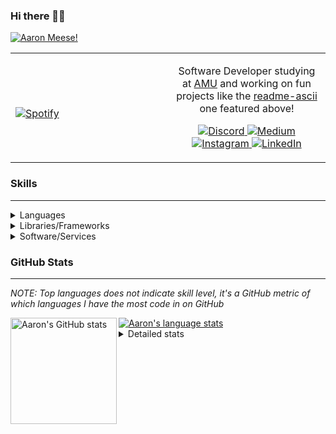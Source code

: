 ### Hi there 👋🏻
[![Aaron Meese!](https://user-images.githubusercontent.com/17814535/88975338-a2aabf00-d27f-11ea-963f-8a19608716b4.png)](https://github.com/ajmeese7/readme-ascii "README ASCII")

<!-- Modified from project here: https://github.com/novatorem/novatorem -->
<table width="100%"> 
  <tr>
  <td width="50%">
      
&nbsp; <br> [![Spotify](https://ajmeese7.vercel.app/api/spotify)](https://open.spotify.com/user/ajmeese)

  </td>
  <td width="50%">

<p align="center">
Software Developer studying at <a href="https://www.amu.apus.edu/">AMU</a> and working on fun 
projects like the <a href="https://github.com/ajmeese7/readme-ascii">readme-ascii</a> one featured above!
</p>
<p align="center">
  <a href="https://discord.gg/PxRTQg3">
    <img src="https://img.shields.io/badge/discord-ajmeese7%234835-369?style=flat-square&logo=discord&logoColor=white&color=purple" alt="Discord" title="Discord">
  </a>
  <a href="https://link.aaronmeese.com/medium">
    <img src="https://img.shields.io/badge/medium-ajmeese7-1DB954?style=flat-square&logo=medium&logoColor=white" alt="Medium" title="Medium">
  </a>
  <br />
  <a href="https://link.aaronmeese.com/instagram">
    <img src="https://img.shields.io/badge/instagram-ajmeese7-1DB954?style=flat-square&logo=instagram&logoColor=white&color=c13584" alt="Instagram" title="Instagram">
  </a>
  <a href="https://link.aaronmeese.com/linkedin">
    <img src="https://img.shields.io/badge/linkedIn-aaronmeese-1DB954?style=flat-square&logo=linkedin&logoColor=white&color=blue" alt="LinkedIn" title="LinkedIn">
  </a>
</p>
  </td>
  </table>

[//]: <> (The `&nbsp;` is to have Aphelion take up more space)

### Skills ###
----
<details>
<summary>Languages</summary>

+ JavaScript
+ HTML
+ CSS
    + [README ASCII](https://github.com/ajmeese7/readme-ascii)
+ PHP
    + [Coupon Booked](https://github.com/ajmeese7/coupon-booked)
    + [Steam Summary](https://github.com/ajmeese7/steam-summary)
+ Java
    + [BRCC Java](https://github.com/ajmeese7/brcc-java)
    + [Euler Problems](https://github.com/ajmeese7/euler-problems)

</details>
<details>
<summary>Libraries/Frameworks</summary>

+ NodeJS
    + [Snapchat Share](https://github.com/ajmeese7/snapchat-share)
    + [FRC Spreadsheets](https://github.com/ajmeese7/frc-spreadsheets)
+ Cordova
    + [Coupon Booked](https://github.com/ajmeese7/coupon-booked)
+ jQuery
+ Discord.js
    + [Spambot](https://github.com/ajmeese7/spambot)
    + [Automatic Reactions](https://github.com/ajmeese7/automatic-reactions)
    + [Multiple Reactions](https://github.com/ajmeese7/multiple-reactions)
    + [Galley Calls](https://github.com/ajmeese7/galley-calls)
    + [Tatsu Toolbox](https://github.com/ajmeese7/tatsu-toolbox)
+ Puppeteer
    + [README ASCII](https://github.com/ajmeese7/readme-ascii)
    + [Dynamic Page Retrieval](https://github.com/ajmeese7/dynamic-page-retrieval)
+ Nightmare.js
    + [Steam Queue Clicker](https://github.com/ajmeese7/steam-queue-clicker)
    + [Repbot](https://github.com/ajmeese7/repbot)
+ Express
    + [Galley Calls](https://github.com/ajmeese7/galley-calls)
+ pdf-lib
+ async

</details>
<details>
<summary>Software/Services</summary>

+ Wallpaper Engine
    + [Random Wallpaper](https://github.com/ajmeese7/random-wallpaper)
    + [Image of the Day](https://github.com/ajmeese7/image-of-the-day)
+ phpMyAdmin
+ cPanel
+ Cloudinary
+ Firefox Extensions
    + [Chess Next Move](https://github.com/ajmeese7/chess-next-move)
    + [Gmail Label Organizer](https://github.com/ajmeese7/gmail-label-organizer)
+ Google Analytics
+ Heroku
+ Nexmo
    + [Coupon Booked](https://github.com/ajmeese7/coupon-booked)
+ Twilio
    + [Galley Calls](https://github.com/ajmeese7/galley-calls)
+ Sonix
    + [Galley Calls](https://github.com/ajmeese7/galley-calls)
+ Auth0
+ OneSignal

</details>
<!--
<details>
<summary>Soft Skills</summary>
+ English/Grammar
+ SEO
    <!-- + TODO: Add my site examples after I finish improving them --
</details>
-->

### GitHub Stats ###
----
*NOTE: Top languages does not indicate skill level, it's a GitHub metric of which languages I have the most code in on GitHub*

<a href="https://profile-summary-for-github.com/user/ajmeese7">
  <img align="left" height="170px" src="https://github-readme-stats.vercel.app/api?username=ajmeese7&show_icons=true&line_height=27&count_private=true&include_all_commits=true" alt="Aaron's GitHub stats"/>
  <img src="https://github-readme-stats.vercel.app/api/top-langs/?username=ajmeese7&hide_langs_below=5&layout=compact" alt="Aaron's language stats"/>
</a>

<details>
<summary>Detailed stats</summary>

### :zap: Recent Activity
<!--START_SECTION:activity-->
1. 🗣 Commented on [#41](https://github.com/akerl/githubstats/issues/41) in [akerl/githubstats](https://github.com/akerl/githubstats)
2. 🎉 Merged PR [#1](https://github.com/ajmeese7/Repository-Hunter/pull/1) in [ajmeese7/Repository-Hunter](https://github.com/ajmeese7/Repository-Hunter)
3. 💪 Opened PR [#1](https://github.com/ajmeese7/Repository-Hunter/pull/1) in [ajmeese7/Repository-Hunter](https://github.com/ajmeese7/Repository-Hunter)
4. 💪 Opened PR [#542](https://github.com/anuraghazra/github-readme-stats/pull/542) in [anuraghazra/github-readme-stats](https://github.com/anuraghazra/github-readme-stats)
5. 💪 Opened PR [#1](https://github.com/nate-parrott/lettercrap/pull/1) in [nate-parrott/lettercrap](https://github.com/nate-parrott/lettercrap)
<!--END_SECTION:activity-->

### 🧐 Waka Stats
<!--START_SECTION:waka-->
**🐱 My Github Data** 

> 🏆 764 Contributions in the Year 2020
 > 
> 📦 54.8 kB Used in Github's Storage 
 > 
> 💼 Opted to Hire
 > 
> 📜 44 Public Repositories
 > 
> 🔑 14 Private Repositories 

**I'm an Early 🐤** 

```text
🌞 Morning    275 commits    ████████░░░░░░░░░░░░░░░░░   33.83% 
🌆 Daytime    358 commits    ███████████░░░░░░░░░░░░░░   44.03% 
🌃 Evening    173 commits    █████░░░░░░░░░░░░░░░░░░░░   21.28% 
🌙 Night      7 commits      ░░░░░░░░░░░░░░░░░░░░░░░░░   0.86%

```
📅 **I'm Most Productive on Saturday** 

```text
Monday       93 commits     ██░░░░░░░░░░░░░░░░░░░░░░░   11.44% 
Tuesday      95 commits     ███░░░░░░░░░░░░░░░░░░░░░░   11.69% 
Wednesday    81 commits     ██░░░░░░░░░░░░░░░░░░░░░░░   9.96% 
Thursday     95 commits     ███░░░░░░░░░░░░░░░░░░░░░░   11.69% 
Friday       124 commits    ███░░░░░░░░░░░░░░░░░░░░░░   15.25% 
Saturday     169 commits    █████░░░░░░░░░░░░░░░░░░░░   20.79% 
Sunday       156 commits    ████░░░░░░░░░░░░░░░░░░░░░   19.19%

```


📊 **This Week I Spent My Time On** 

```text
⌚︎ Time Zone: America/Chicago

💬 Programming Languages: 
ERB                      2 hrs 38 mins       ███████████░░░░░░░░░░░░░░   45.94% 
JavaScript               2 hrs 22 mins       ██████████░░░░░░░░░░░░░░░   41.31% 
Ruby                     19 mins             █░░░░░░░░░░░░░░░░░░░░░░░░   5.54% 
JSX                      12 mins             █░░░░░░░░░░░░░░░░░░░░░░░░   3.76% 
CSS                      6 mins              ░░░░░░░░░░░░░░░░░░░░░░░░░   1.92%

🐱‍💻 Projects: 
Repository-Hunter        5 hrs 30 mins       ████████████████████████░   96.16% 
aaronmeese.com           12 mins             █░░░░░░░░░░░░░░░░░░░░░░░░   3.76% 
githubchart              0 secs              ░░░░░░░░░░░░░░░░░░░░░░░░░   0.05% 
ruby-testing             0 secs              ░░░░░░░░░░░░░░░░░░░░░░░░░   0.02% 
lettercrap               0 secs              ░░░░░░░░░░░░░░░░░░░░░░░░░   0.01%

```

**I Mostly Code in JavaScript** 

```text
JavaScript               24 repos            ██████████████░░░░░░░░░░░   57.14% 
HTML                     6 repos             ███░░░░░░░░░░░░░░░░░░░░░░   14.29% 
Java                     4 repos             ██░░░░░░░░░░░░░░░░░░░░░░░   9.52% 
CSS                      3 repos             █░░░░░░░░░░░░░░░░░░░░░░░░   7.14% 
Python                   2 repos             █░░░░░░░░░░░░░░░░░░░░░░░░   4.76%

```



<!--END_SECTION:waka-->
</details>
